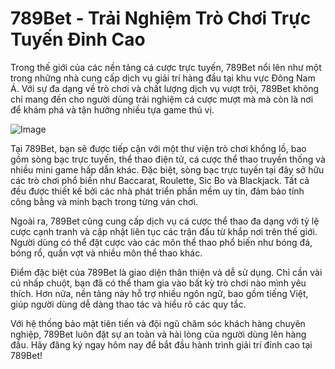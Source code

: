 # 789Bet - Trải Nghiệm Trò Chơi Trực Tuyến Đỉnh Cao

Trong thế giới của các nền tảng cá cược trực tuyến, 789Bet nổi lên như một trong những nhà cung cấp dịch vụ giải trí hàng đầu tại khu vực Đông Nam Á. Với sự đa dạng về trò chơi và chất lượng dịch vụ vượt trội, 789Bet không chỉ mang đến cho người dùng trải nghiệm cá cược mượt mà mà còn là nơi để khám phá và tận hưởng nhiều tựa game thú vị.

![Image](https://github.com/user-attachments/assets/bd51ea9f-0666-407b-a7a7-98ead6de688c)

Tại 789Bet, bạn sẽ được tiếp cận với một thư viện trò chơi khổng lồ, bao gồm sòng bạc trực tuyến, thể thao điện tử, cá cược thể thao truyền thống và nhiều mini game hấp dẫn khác. Đặc biệt, sòng bạc trực tuyến tại đây sở hữu các trò chơi phổ biến như Baccarat, Roulette, Sic Bo và Blackjack. Tất cả đều được thiết kế bởi các nhà phát triển phần mềm uy tín, đảm bảo tính công bằng và minh bạch trong từng ván chơi.

Ngoài ra, 789Bet cũng cung cấp dịch vụ cá cược thể thao đa dạng với tỷ lệ cược cạnh tranh và cập nhật liên tục các trận đấu từ khắp nơi trên thế giới. Người dùng có thể đặt cược vào các môn thể thao phổ biến như bóng đá, bóng rổ, quần vợt và nhiều môn thể thao khác.

Điểm đặc biệt của 789Bet là giao diện thân thiện và dễ sử dụng. Chỉ cần vài cú nhấp chuột, bạn đã có thể tham gia vào bất kỳ trò chơi nào mình yêu thích. Hơn nữa, nền tảng này hỗ trợ nhiều ngôn ngữ, bao gồm tiếng Việt, giúp người dùng dễ dàng thao tác và hiểu rõ các quy tắc.

Với hệ thống bảo mật tiên tiến và đội ngũ chăm sóc khách hàng chuyên nghiệp, 789Bet luôn đặt sự an toàn và hài lòng của người dùng lên hàng đầu. Hãy đăng ký ngay hôm nay để bắt đầu hành trình giải trí đỉnh cao tại 789Bet!